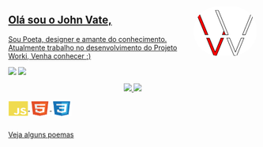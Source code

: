   <a href="https://github.com/John-Vate/Worki"><img align="right" alt="Logo-Worki" height="100" style="border-radius:50px;" src="https://github.com/John-Vate/worki/blob/main/assets/logo500px.png?raw=true">

  ## Olá sou o John Vate,
  Sou Poeta, designer e amante do conhecimento.
  Atualmente trabalho no desenvolvimento do Projeto Worki, Venha conhecer ;)


  <a href="https://api.whatsapp.com/send?phone=5535984016393" target="_blank"><img src="https://img.shields.io/badge/WhatsApp-25D366?style=for-the-badge&logo=whatsapp&logoColor=white" target="_blank"></a>
  <a href="https://www.linkedin.com/in/jo%C3%A3o-vitor-reis-a896961b7/" target="_blank"><img src="https://img.shields.io/badge/-LinkedIn-%230077B5?style=for-the-badge&logo=linkedin&logoColor=white" target="_blank"></a> 
  
<div align="center">
  <a href="https://github.com/John-Vate">
  <img height="150em" src="https://github-readme-stats.vercel.app/api?username=John-Vate&show_icons=true&theme=radical&include_all_commits=true&count_private=true"/>
  <img height="150em" src="https://github-readme-stats.vercel.app/api/top-langs/?username=John-Vate&layout=compact&langs_count=7&theme=radical"/>
</div>
<div style="display: inline_block"><br>
  <img align="center" alt="Johh-Js" height="30" width="40" src="https://raw.githubusercontent.com/devicons/devicon/master/icons/javascript/javascript-plain.svg">
  <img align="center" alt="John-HTML" height="30" width="40" src="https://raw.githubusercontent.com/devicons/devicon/master/icons/html5/html5-original.svg">
  <img align="center" alt="John-CSS" height="30" width="40" src="https://raw.githubusercontent.com/devicons/devicon/master/icons/css3/css3-original.svg">
</div>
  
  ##

  
  <a href="https://john-vate.netlify.app/" target="blank" >Veja alguns poemas</a>
